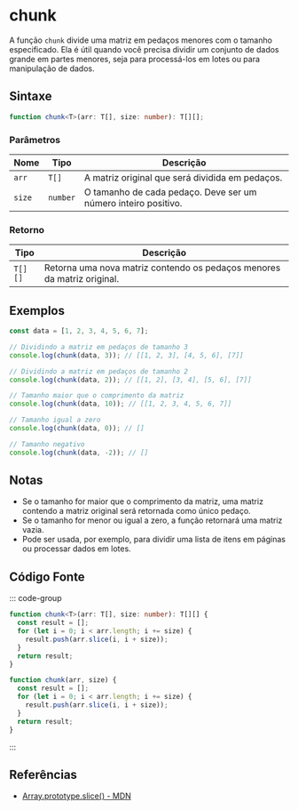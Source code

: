 # chunk

A função `chunk` divide uma matriz em pedaços menores com o tamanho especificado. Ela é útil quando você precisa dividir um conjunto de dados grande em partes menores, seja para processá-los em lotes ou para manipulação de dados.

## Sintaxe

```typescript
function chunk<T>(arr: T[], size: number): T[][];
```

### Parâmetros

| Nome   | Tipo         | Descrição                                                     |
|--------|--------------|---------------------------------------------------------------|
| `arr`  | `T[]`        | A matriz original que será dividida em pedaços.               |
| `size` | `number`     | O tamanho de cada pedaço. Deve ser um número inteiro positivo. |

### Retorno

| Tipo    | Descrição                                                              |
|---------|------------------------------------------------------------------------|
| `T[][]` | Retorna uma nova matriz contendo os pedaços menores da matriz original.|

## Exemplos

```typescript
const data = [1, 2, 3, 4, 5, 6, 7];

// Dividindo a matriz em pedaços de tamanho 3
console.log(chunk(data, 3)); // [[1, 2, 3], [4, 5, 6], [7]]

// Dividindo a matriz em pedaços de tamanho 2
console.log(chunk(data, 2)); // [[1, 2], [3, 4], [5, 6], [7]]

// Tamanho maior que o comprimento da matriz
console.log(chunk(data, 10)); // [[1, 2, 3, 4, 5, 6, 7]]

// Tamanho igual a zero
console.log(chunk(data, 0)); // []

// Tamanho negativo
console.log(chunk(data, -2)); // []
```

## Notas

- Se o tamanho for maior que o comprimento da matriz, uma matriz contendo a matriz original será retornada como único pedaço.
- Se o tamanho for menor ou igual a zero, a função retornará uma matriz vazia.
- Pode ser usada, por exemplo, para dividir uma lista de itens em páginas ou processar dados em lotes.

## Código Fonte

::: code-group
```typescript
function chunk<T>(arr: T[], size: number): T[][] {
  const result = [];
  for (let i = 0; i < arr.length; i += size) {
    result.push(arr.slice(i, i + size));
  }
  return result;
}
```

```javascript
function chunk(arr, size) {
  const result = [];
  for (let i = 0; i < arr.length; i += size) {
    result.push(arr.slice(i, i + size));
  }
  return result;
}
```
:::

## Referências

- [Array.prototype.slice() - MDN](https://developer.mozilla.org/en-US/docs/Web/JavaScript/Reference/Global_Objects/Array/slice)